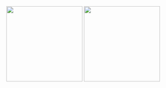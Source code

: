 <div>
  <img height=200 src="https://github-readme-stats.vercel.app/api?username=sruusk&theme=ambient_gradient&show_icons=true&hide_border=true&count_private=true"></img>
  <img height=200 src="https://github-readme-stats.vercel.app/api/top-langs/?username=sruusk&theme=ambient_gradient&show_icons=true&hide_border=true&layout=compact"></img>
</div>
